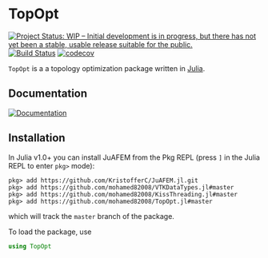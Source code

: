 # TopOpt

[![Project Status: WIP – Initial development is in progress, but there has not yet been a stable, usable release suitable for the public.](https://www.repostatus.org/badges/latest/wip.svg)](https://www.repostatus.org/#wip)
[![Build Status](https://travis-ci.org/YingboMa/SafeTestsets.jl.svg?branch=master)](https://travis-ci.org/mohamed82008/TopOpt.jl)
[![codecov](https://codecov.io/gh/mohamed82008/TopOpt.jl/branch/master/graph/badge.svg)](https://codecov.io/gh/mohamed82008/TopOpt.jl)

`TopOpt` is a a topology optimization package written in [Julia](https://github.com/JuliaLang/julia).

## Documentation

[![Documentation](https://img.shields.io/badge/doc-latest-blue.svg)](https://mohamed82008.github.io/TopOpt.jl/dev)

## Installation

In Julia v1.0+ you can install JuAFEM from the Pkg REPL (press `]` in the Julia
REPL to enter `pkg>` mode):

```
pkg> add https://github.com/KristofferC/JuAFEM.jl.git
pkg> add https://github.com/mohamed82008/VTKDataTypes.jl#master
pkg> add https://github.com/mohamed82008/KissThreading.jl#master
pkg> add https://github.com/mohamed82008/TopOpt.jl#master
```

which will track the `master` branch of the package.

To load the package, use

```julia
using TopOpt
```